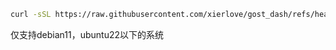 ```bash
curl -sSL https://raw.githubusercontent.com/xierlove/gost_dash/refs/heads/main/install_gost_dash.sh | sudo bash
```

仅支持debian11，ubuntu22以下的系统
